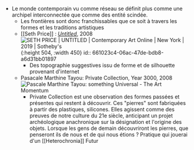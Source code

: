 - Le monde contemporain vu comme réseau se définit plus comme une archipel interconnectée que comme des entité scindée.
	- Les frontières sont donc franchissables que ce soit à travers les formes et les traditions artistiques
	- [[Seth Price]] : [*Untitled*](http://www.distributedhistory.com/NewmanOnPrice.pdf), 2008 ![SETH PRICE | UNTITLED | Contemporary Art Online | New York | 2019 |  Sotheby's](https://sothebys-md.brightspotcdn.com/dims4/default/fbc33fd/2147483647/strip/true/crop/1815x2000+0+0/resize/385x424!/quality/90/?url=http%3A%2F%2Fsothebys-brightspot.s3.amazonaws.com%2Fmedia-desk%2Ffd%2F99%2Fecaa49484a1d90d5ed59fb65b902%2F250n10168-b6gqn-0000-v1.jpg){:height 504, :width 450}
	  id:: 661023c4-06ac-47de-bdb8-a6d31bb01897
		- Des topographie suggestives issu de forme et de silhouette provenant d'internet
	- Pasacale Marthine Tayou: Private Collection, Year 3000, 2008 ![Pascale Marthine Tayou: something Universal - The Art Momentum](https://theartmomentum.com/wp-content/uploads/2019/02/Pascale-Marthine-Tayou_Poup%C3%A9e-Pascale_series-2016_Crystal_mixed-media_70-cm_-Courtesy-the-artist-and-GALLERIA-CONTINUA_Photo_Ela-Bialkowska_OKNO-Studio-2.jpg)
		- Private Collection est une observation des formes passées et présentes qui restent à découvrir. Ces "pierres" sont fabriquées à partir des plastiques, silicones. Elles agissent comme des preuves de notre culture du 21e siècle, anticipant un projet archéologique anachronique sur la désignation et l'origine des objets. Lorsque les gens de demain découvriront les pierres, que penseront ils de nous et de qui nous étions ? Pratique qui jouerai d'un [[Heterochronia]] Futur